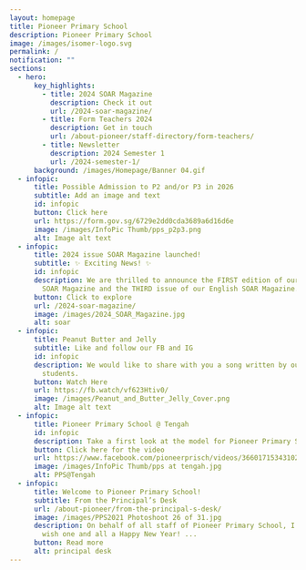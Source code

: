 ```yaml
---
layout: homepage
title: Pioneer Primary School
description: Pioneer Primary School
image: /images/isomer-logo.svg
permalink: /
notification: ""
sections:
  - hero:
      key_highlights:
        - title: 2024 SOAR Magazine
          description: Check it out
          url: /2024-soar-magazine/
        - title: Form Teachers 2024
          description: Get in touch
          url: /about-pioneer/staff-directory/form-teachers/
        - title: Newsletter
          description: 2024 Semester 1
          url: /2024-semester-1/
      background: /images/Homepage/Banner 04.gif
  - infopic:
      title: Possible Admission to P2 and/or P3 in 2026
      subtitle: Add an image and text
      id: infopic
      button: Click here
      url: https://form.gov.sg/6729e2dd0cda3689a6d16d6e
      image: /images/InfoPic Thumb/pps_p2p3.png
      alt: Image alt text
  - infopic:
      title: 2024 issue SOAR Magazine launched!
      subtitle: ✨ Exciting News! ✨
      id: infopic
      description: We are thrilled to announce the FIRST edition of our Mother Tongue
        SOAR Magazine and the THIRD issue of our English SOAR Magazine.
      button: Click to explore
      url: /2024-soar-magazine/
      image: /images/2024_SOAR_Magazine.jpg
      alt: soar
  - infopic:
      title: Peanut Butter and Jelly
      subtitle: Like and follow our FB and IG
      id: infopic
      description: We would like to share with you a song written by our very own P6
        students.
      button: Watch Here
      url: https://fb.watch/vf623Htiv0/
      image: /images/Peanut_and_Butter_Jelly_Cover.png
      alt: Image alt text
  - infopic:
      title: Pioneer Primary School @ Tengah
      id: infopic
      description: Take a first look at the model for Pioneer Primary School @ Tengah!
      button: Click here for the video
      url: https://www.facebook.com/pioneerprisch/videos/3660171534310278/
      image: /images/InfoPic Thumb/pps at tengah.jpg
      alt: PPS@Tengah
  - infopic:
      title: Welcome to Pioneer Primary School!
      subtitle: From the Principal’s Desk
      url: /about-pioneer/from-the-principal-s-desk/
      image: /images/PPS2021 Photoshoot 26 of 31.jpg
      description: On behalf of all staff of Pioneer Primary School, I would like to
        wish one and all a Happy New Year! ...
      button: Read more
      alt: principal desk
---
```

